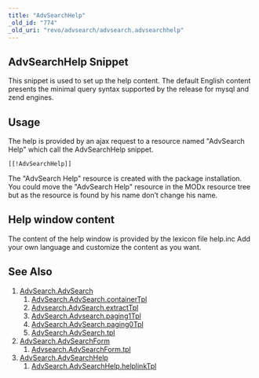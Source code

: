 ```yaml
---
title: "AdvSearchHelp"
_old_id: "774"
_old_uri: "revo/advsearch/advsearch.advsearchhelp"
---
```


## AdvSearchHelp Snippet

This snippet is used to set up the help content.
The default English content presents the minimal query syntax supported by the release for mysql and zend engines.

## Usage

The help is provided by an ajax request to a resource named "AdvSearch Help" which call the AdvSearchHelp snippet.

``` plain
[[!AdvSearchHelp]]
```

The "AdvSearch Help" resource is created with the package installation.
You could move the "AdvSearch Help" resource in the MODx resource tree but as the resource is found by his name don’t change his name.

## Help window content

The content of the help window is provided by the lexicon file help.inc Add your own language and customize the content as you want.

## See Also

1. [AdvSearch.AdvSearch](extras/advsearch/advsearch)
    1. [AdvSearch.AdvSearch.containerTpl](extras/advsearch/advsearch/containertpl)
    2. [Advsearch.AdvSearch.extractTpl](extras/advsearch/advsearch/extracttpl)
    3. [AdvSearch.Advsearch.paging1Tpl](extras/advsearch/advsearch/paging1tpl)
    4. [AdvSearch.AdvSearch.paging0Tpl](extras/advsearch/advsearch/paging0tpl)
    5. [AdvSearch.AdvSearch.tpl](extras/advsearch/advsearch/tpl)
2. [AdvSearch.AdvSearchForm](extras/advsearch/advsearch.advsearchform)
    1. [Advsearch.AdvSearchForm.tpl](extras/advsearch/advsearch.advsearchform/tpl)
3. [AdvSearch.AdvSearchHelp](extras/advsearch/advsearch.advsearchhelp)
    1. [AdvSearch.AdvSearchHelp.helplinkTpl](extras/advsearch/advsearch.advsearchhelp/helplinktpl)
